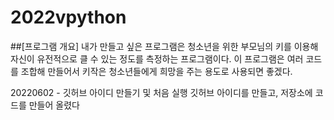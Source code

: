 # 2022vpython
##[프로그램 개요]
내가 만들고 싶은 프로그램은 청소년을 위한 부모님의 
키를 이용해 자신이 유전적으로 클 수 있는 정도를 측정하는 프로그램이다. 
이 프로그램은 여러 코드를 조합해 만들어서 키작은 청소년들에게 희망을 주는 용도로 사용되면 좋겠다.

20220602 - 깃허브 아이디 만들기 및 처음 실행
깃허브 아이디를 만들고, 저장소에 코드를 만들어 올렸다
